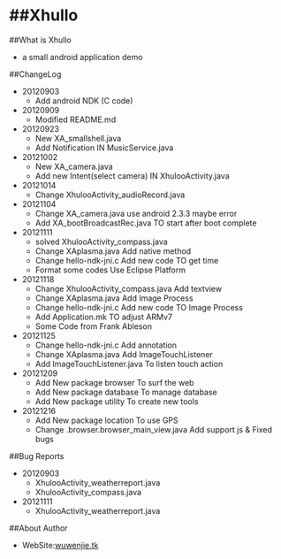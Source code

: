 
##Xhullo
======

##What is Xhullo

* a small android application demo


##ChangeLog
* 20120903
    * Add android NDK (C code)
* 20120909
    * Modified README.md
* 20120923
    * New XA_smallshell.java
    * Add Notification IN MusicService.java
* 20121002
    * New XA_camera.java
    * Add new Intent(select camera) IN XhulooActivity.java
* 20121014
    * Change XhulooActivity_audioRecord.java
* 20121104
    * Change XA_camera.java use android 2.3.3 maybe error
    * Add XA_bootBroadcastRec.java TO start after boot complete
* 20121111
    * solved XhulooActivity_compass.java
    * Change XAplasma.java Add native method
    * Change hello-ndk-jni.c Add new code TO get time
    * Format some codes Use Eclipse Platform
* 20121118
    * Change XhulooActivity_compass.java Add textview
    * Change XAplasma.java Add Image Process
    * Change hello-ndk-jni.c Add new code TO Image Process
    * Add Application.mk TO adjust ARMv7
    * Some Code from Frank Ableson
* 20121125
    * Change hello-ndk-jni.c Add annotation 
    * Change XAplasma.java Add ImageTouchListener
    * Add ImageTouchListener.java To listen touch action
* 20121209
    * Add New package browser To surf the web
    * Add New package database To manage database
    * Add New package utility To create new tools
* 20121216
    * Add New package location To use GPS
    * Change .browser.browser_main_view.java Add support js & Fixed bugs

##Bug Reports
* 20120903
    * XhulooActivity_weatherreport.java
    * XhulooActivity_compass.java
* 20121111
    * XhulooActivity_weatherreport.java

##About Author 
* WebSite:[wuwenjie.tk](http://www.wuwenjie.tk)
